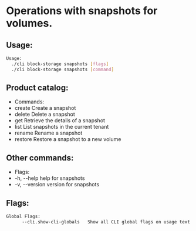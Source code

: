 # Operations with snapshots for volumes.

## Usage:
```bash
Usage:
  ./cli block-storage snapshots [flags]
  ./cli block-storage snapshots [command]
```

## Product catalog:
- Commands:
- create      Create a snapshot
- delete      Delete a snapshot
- get         Retrieve the details of a snapshot
- list        List snapshots in the current tenant
- rename      Rename a snapshot
- restore     Restore a snapshot to a new volume

## Other commands:
- Flags:
- -h, --help      help for snapshots
- -v, --version   version for snapshots

## Flags:
```bash
Global Flags:
      --cli.show-cli-globals   Show all CLI global flags on usage text
```

